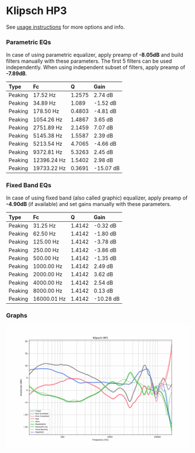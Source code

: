 # Klipsch HP3
See [usage instructions](https://github.com/jaakkopasanen/AutoEq#usage) for more options and info.

### Parametric EQs
In case of using parametric equalizer, apply preamp of **-8.05dB** and build filters manually
with these parameters. The first 5 filters can be used independently.
When using independent subset of filters, apply preamp of **-7.89dB**.

| Type    | Fc          |      Q | Gain      |
|:--------|:------------|:-------|:----------|
| Peaking | 17.52 Hz    | 1.2575 | 2.74 dB   |
| Peaking | 34.89 Hz    | 1.089  | -1.52 dB  |
| Peaking | 178.50 Hz   | 0.4803 | -4.81 dB  |
| Peaking | 1054.26 Hz  | 1.4867 | 3.65 dB   |
| Peaking | 2751.89 Hz  | 2.1459 | 7.07 dB   |
| Peaking | 5145.38 Hz  | 1.5587 | 2.39 dB   |
| Peaking | 5213.54 Hz  | 4.7065 | -4.66 dB  |
| Peaking | 9372.81 Hz  | 5.3263 | 2.45 dB   |
| Peaking | 12396.24 Hz | 1.5402 | 2.98 dB   |
| Peaking | 19733.22 Hz | 0.3691 | -15.07 dB |

### Fixed Band EQs
In case of using fixed band (also called graphic) equalizer, apply preamp of **-4.90dB**
(if available) and set gains manually with these parameters.

| Type    | Fc          |      Q | Gain      |
|:--------|:------------|:-------|:----------|
| Peaking | 31.25 Hz    | 1.4142 | -0.32 dB  |
| Peaking | 62.50 Hz    | 1.4142 | -1.80 dB  |
| Peaking | 125.00 Hz   | 1.4142 | -3.78 dB  |
| Peaking | 250.00 Hz   | 1.4142 | -3.86 dB  |
| Peaking | 500.00 Hz   | 1.4142 | -1.35 dB  |
| Peaking | 1000.00 Hz  | 1.4142 | 2.49 dB   |
| Peaking | 2000.00 Hz  | 1.4142 | 3.62 dB   |
| Peaking | 4000.00 Hz  | 1.4142 | 2.54 dB   |
| Peaking | 8000.00 Hz  | 1.4142 | 0.13 dB   |
| Peaking | 16000.01 Hz | 1.4142 | -10.28 dB |

### Graphs
![](./Klipsch%20HP3.png)